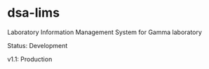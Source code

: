 # dsa-lims
Laboratory Information Management System for Gamma laboratory

Status: Development

v1.1: Production

